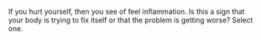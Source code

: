 If you hurt yourself, then you see of feel inflammation. Is this a sign that
your body is trying to fix itself or that the problem is getting worse? Select
one.
